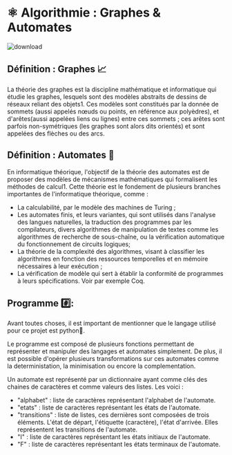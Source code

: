 # ⚛️ Algorithmie : Graphes & Automates
![download](https://user-images.githubusercontent.com/61350744/167305594-a64c5f66-7296-4549-8b49-1b4fa44d89a1.jpg)

## Définition : Graphes 📈
La théorie des graphes est la discipline mathématique et informatique qui étudie les graphes, lesquels sont des modèles abstraits de dessins de réseaux reliant des objets1. Ces modèles sont constitués par la donnée de sommets (aussi appelés nœuds ou points, en référence aux polyèdres), et d'arêtes(aussi appelées liens ou lignes) entre ces sommets ; ces arêtes sont parfois non-symétriques (les graphes sont alors dits orientés) et sont appelées des flèches ou des arcs.

## Définition : Automates 🤖

En informatique théorique, l'objectif de la théorie des automates est de proposer des modèles de mécanismes mathématiques qui formalisent les méthodes de calcul1. Cette théorie est le fondement de plusieurs branches importantes de l'informatique théorique, comme :

 - La calculabilité, par le modèle des machines de Turing ;
 - Les automates finis, et leurs variantes, qui sont utilisés dans l'analyse des langues naturelles, la traduction des programmes par les compilateurs, divers algorithmes de manipulation de textes comme les algorithmes de recherche de sous-chaîne, ou la vérification automatique du fonctionnement de circuits logiques;
 - La théorie de la complexité des algorithmes, visant à classifier les algorithmes en fonction des ressources temporelles et en mémoire nécessaires à leur exécution ;
 - La vérification de modèle qui sert à établir la conformité de programmes à leurs spécifications. Voir par exemple Coq.

## Programme #️⃣:

Avant toutes choses, il est important de mentionner que le langage utilisé pour ce projet est python🐍.

Le programme est composé de plusieurs fonctions permettant de représenter et manipuler des langages et automates simplement. De plus, il est possible d'opérer plusieurs transformations sur ces automates comme la deterministation, la minimisation ou encore la complementation. 

Un automate est représenté par un dictionnaire ayant comme clés des chaines de caractères et comme valeurs des listes. Les voici :
- "alphabet" : liste de caractères représentant l'alphabet de l'automate.
- "etats" : liste de caractères représentant les états de l'automate.
- "transitions" : liste de listes, ces dernières sont composées de trois éléments. L'état de départ, l'étiquette (caractère), l'état d'arrivée. Elles représentent les transitions de l'automate.
- "I" : liste de caractères représentant les états initiaux de l'automate.
- "F" : liste de caractères représentant les états terminaux de l'automate.
